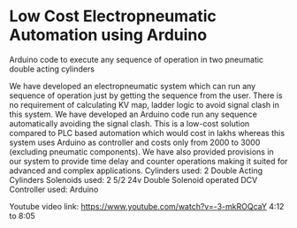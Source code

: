 # Low Cost Electropneumatic Automation using Arduino
Arduino code to execute any sequence of operation in two pneumatic double acting cylinders

We have developed an electropneumatic system which can run any sequence of operation just by getting the sequence from the user. There is no requirement of calculating KV map, ladder logic to avoid signal clash in this system. We have developed an Arduino code run any sequence automatically avoiding the signal clash. This is a low-cost solution compared to PLC based automation which would cost in lakhs whereas this system uses Arduino as controller and costs only from 2000 to 3000 (excluding pneumatic components). We have also provided provisions in our system to provide time delay and counter operations making it suited for advanced and complex applications. Cylinders used: 2 Double Acting Cylinders Solenoids used: 2 5/2 24v Double Solenoid operated DCV Controller used: Arduino

Youtube video link:
https://www.youtube.com/watch?v=-3-mkROQcaY 4:12 to 8:05
